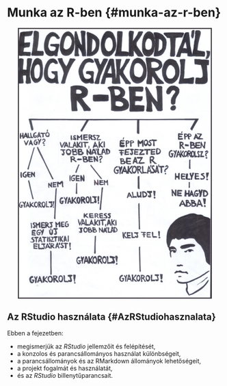 # Munka az R-ben {#munka-az-r-ben}

<img src="images/ch_04_small.png" width="90%" style="display: block; margin: auto;" />

## Az RStudio használata {#AzRStudiohasznalata}

<div class="rmdlevel1">
<p>Ebben a fejezetben:</p>
<ul>
<li>megismerjük az <em>RStudio</em> jellemzőit és felépítését,</li>
<li>a konzolos és parancsállományos használat különbségeit,</li>
<li>a parancsállományok és az RMarkdown állományok lehetőségeit,</li>
<li>a projekt fogalmát és használatát,</li>
<li>és az <em>RStudio</em> billenytűparancsait.</li>
</ul>
</div>


